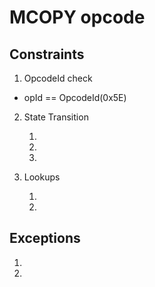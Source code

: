 # MCOPY opcode

## Constraints

1. OpcodeId check

- opId == OpcodeId(0x5E)

2. State Transition

   1.
   2.
   3.

3. Lookups

   1.
   2.

## Exceptions

1.
2.
